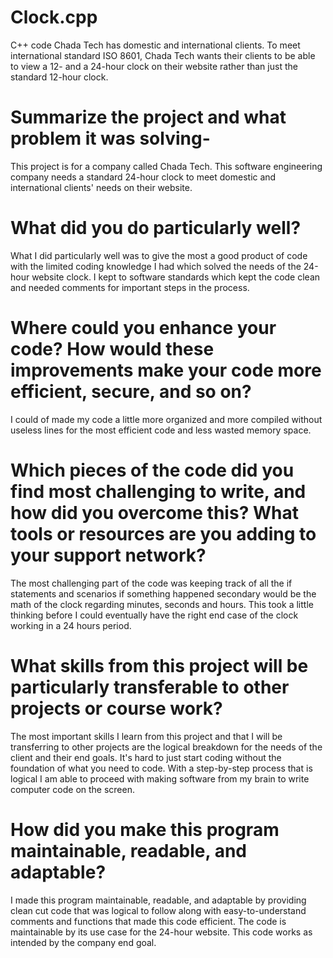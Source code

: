 # Clock.cpp
 C++ code Chada Tech has domestic and international clients. To meet international standard ISO 8601, Chada Tech wants their clients to be able to view a 12- and a 24-hour clock on their website rather than just the standard 12-hour clock.



# Summarize the project and what problem it was solving-
This project is for a company called Chada Tech. This software engineering company needs a standard 24-hour clock to meet domestic and international clients' needs on their website. 

# What did you do particularly well?
What I did particularly well was to give the most a good product of code with the limited coding knowledge I had which solved the needs of the 24-hour website clock. I kept to software standards which kept the code clean and needed comments for important steps in the process. 


# Where could you enhance your code? How would these improvements make your code more efficient, secure, and so on?
I could of made my code a little more organized and more compiled without useless lines for the most efficient code and less wasted memory space. 

# Which pieces of the code did you find most challenging to write, and how did you overcome this? What tools or resources are you adding to your support network?
The most challenging part of the code was keeping track of all the if statements and scenarios if something happened secondary would be the math of the clock regarding minutes, seconds and hours. This took a little thinking before I could eventually have the right end case of the clock working in a 24 hours period. 

# What skills from this project will be particularly transferable to other projects or course work?
The most important skills I learn from this project and that I will be transferring to other projects are the logical breakdown for the needs of the client and their end goals. It's hard to just start coding without the foundation of what you need to code. With a step-by-step process that is logical I am able to proceed with making software from my brain to write computer code on the screen. 

# How did you make this program maintainable, readable, and adaptable?
I made this program maintainable, readable, and adaptable by providing clean cut code that was logical to follow along with easy-to-understand comments and functions that made this code efficient. The code is maintainable by its use case for the 24-hour website. This code works as intended by the company end goal. 
